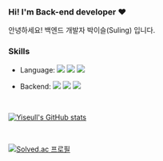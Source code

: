 ### Hi! I'm Back-end developer ❤️

안녕하세요! 백엔드 개발자 박이슬(Suling) 입니다.
  
### Skills

+ Language: <img src="https://img.shields.io/badge/JAVA-007396?style=flat&logo=java&logoColor=white"/> <img src="https://img.shields.io/badge/Python-3776AB?style=flat&logo=python&logoColor=white"/> <img src="https://img.shields.io/badge/C++-00599C?style=flat&logo=c++&logoColor=white"/> 

+ Backend: <img src="https://img.shields.io/badge/Spring-6DB33F?style=flat&logo=spring&logoColor=white"/> <img src="https://img.shields.io/badge/Spring Boot-6DB33F?style=flat&logo=springboot&logoColor=white"/> <img src="https://img.shields.io/badge/MySQL-4479A1?style=flat&logo=mysql&logoColor=white"/>

<br>

[![Yiseull's GitHub stats](https://github-readme-stats.vercel.app/api?username=Yiseull&theme=default)](https://github.com/Yiseull/github-readme-stats)

<br>

[![Solved.ac
프로필](http://mazassumnida.wtf/api/mini/generate_badge?boj=omjl5123)](https://solved.ac/omjl5123)
